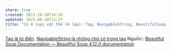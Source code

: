 ```yaml
---
share: true
created: 2023-10-30T14:29
updated: 2025-06-18T11:27
title: "Có 4 loại vật thể (4 lớp): Tag, NavigableString, BeautifulSoup, và Comment"
---
```

[Tag là từ điển](./Tag%20l%C3%A0%20t%E1%BB%AB%20%C4%91i%E1%BB%83n.md). [NavigableString là những chữ có trong tag](./NavigableString%20l%C3%A0%20nh%E1%BB%AFng%20ch%E1%BB%AF%20c%C3%B3%20trong%20tag.md)
Nguồn:: [Beautiful Soup Documentation — Beautiful Soup 4.12.0 documentation](https://www.crummy.com/software/BeautifulSoup/bs4/doc/#kinds-of-objects)
